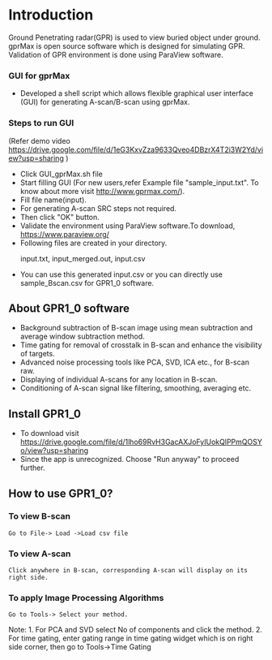 # Introduction
   <p> Ground Penetrating radar(GPR) is used to view buried object under ground. gprMax is open source software which is designed for simulating GPR. Validation of GPR environment is done using ParaView software.
  
### GUI for gprMax
* Developed a shell script which allows flexible graphical user interface (GUI) for generating A-scan/B-scan using gprMax.
   
### Steps to run GUI
(Refer demo video https://drive.google.com/file/d/1eG3KxvZza9633Qveo4DBzrX4T2i3W2Yd/view?usp=sharing )
   * Click GUI_gprMax.sh file
   * Start filling GUI (For new users,refer Example file "sample_input.txt". To know about more visit http://www.gprmax.com/).
   * Fill file name(input).
   * For generating A-scan SRC steps not required. 
   * Then click "OK" button.
   * Validate the environment using ParaView software.To download, https://www.paraview.org/
   * Following files are created in your directory.
        <p>input.txt, input_merged.out, input.csv
   * You can use this generated input.csv or you can directly use sample_Bscan.csv for GPR1_0 software.
       
## About GPR1_0 software
 * Background subtraction of B-scan image using mean subtraction and average window subtraction method.
 * Time gating for removal of crosstalk in B-scan and enhance the visibility of targets.
 * Advanced noise processing tools like PCA, SVD, ICA etc., for B-scan raw.
 * Displaying of individual A-scans for any location in B-scan.
 * Conditioning of A-scan signal like filtering, smoothing, averaging etc.

## Install GPR1_0
 * To download visit https://drive.google.com/file/d/1lho69RvH3GacAXJoFyIUokQlPPmQOSYo/view?usp=sharing
 * Since the app is unrecognized. Choose "Run anyway" to proceed further.
 
## How to use GPR1_0?
### To view B-scan
    Go to File-> Load ->Load csv file	
    
### To view A-scan
    Click anywhere in B-scan, corresponding A-scan will display on its right side. 

### To apply Image Processing Algorithms
    Go to Tools-> Select your method. 
    
Note: 1. For PCA and SVD select No of components and click the method. 2. For time gating, enter gating range in time gating widget which is on right side corner, then go to Tools->Time Gating

